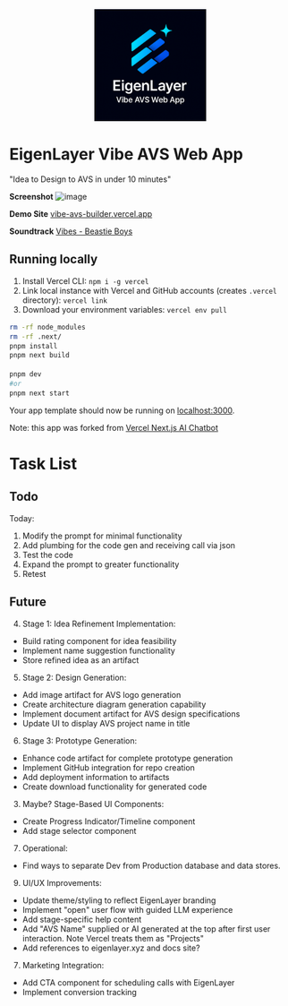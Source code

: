 

<div align="center">
<img src="public/images/app-logo.png" width="200" />
</div>

# EigenLayer Vibe AVS Web App
"Idea to Design to AVS in under 10 minutes"

**Screenshot**
<img width="500" alt="image" src="https://github.com/user-attachments/assets/f9abe5d6-1aa5-420e-801c-974b3f6dbe2c" />


**Demo Site**
[vibe-avs-builder.vercel.app](https://vibe-avs-builder.vercel.app/)

**Soundtrack** [Vibes - Beastie Boys](https://www.youtube.com/watch?v=ClaNCCp2yRI)

## Running locally

1. Install Vercel CLI: `npm i -g vercel`
2. Link local instance with Vercel and GitHub accounts (creates `.vercel` directory): `vercel link`
3. Download your environment variables: `vercel env pull`

```bash
rm -rf node_modules
rm -rf .next/
pnpm install
pnpm next build

pnpm dev 
#or
pnpm next start
```

Your app template should now be running on [localhost:3000](http://localhost:3000).


Note: this app was forked from [Vercel Next.js AI Chatbot](https://vercel.com/templates/next.js/nextjs-ai-chatbot)


# Task List

## Todo

Today:
1) Modify the prompt for minimal functionality
2) Add plumbing for the code gen and receiving call via json
3) Test the code
4) Expand the prompt to greater functionality
5) Retest


## Future
4. Stage 1: Idea Refinement Implementation:
  - Build rating component for idea feasibility
  - Implement name suggestion functionality
  - Store refined idea as an artifact

5. Stage 2: Design Generation:
  - Add image artifact for AVS logo generation
  - Create architecture diagram generation capability
  - Implement document artifact for AVS design specifications
  - Update UI to display AVS project name in title

6. Stage 3: Prototype Generation:
  - Enhance code artifact for complete prototype generation
  - Implement GitHub integration for repo creation
  - Add deployment information to artifacts
  - Create download functionality for generated code

3. Maybe? Stage-Based UI Components:
  - Create Progress Indicator/Timeline component
  - Add stage selector component

7. Operational:
 - Find ways to separate Dev from Production database and data stores.

9. UI/UX Improvements:
  - Update theme/styling to reflect EigenLayer branding
  - Implement "open" user flow with guided LLM experience
  - Add stage-specific help content
  - Add "AVS Name" supplied or AI generated at the top after first user interaction. Note Vercel treats them as "Projects"
  - Add references to eigenlayer.xyz and docs site?


7. Marketing Integration:
  - Add CTA component for scheduling calls with EigenLayer
  - Implement conversion tracking


